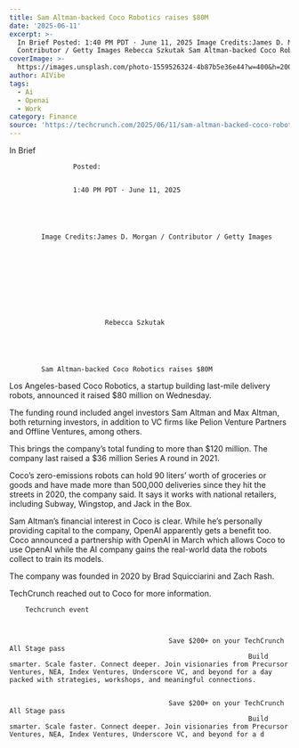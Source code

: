```yaml
---
title: Sam Altman-backed Coco Robotics raises $80M
date: '2025-06-11'
excerpt: >-
  In Brief Posted: 1:40 PM PDT · June 11, 2025 Image Credits:James D. Morgan /
  Contributor / Getty Images Rebecca Szkutak Sam Altman-backed Coco Robotic...
coverImage: >-
  https://images.unsplash.com/photo-1559526324-4b87b5e36e44?w=400&h=200&fit=crop&auto=format
author: AIVibe
tags:
  - Ai
  - Openai
  - Work
category: Finance
source: 'https://techcrunch.com/2025/06/11/sam-altman-backed-coco-robotics-raises-80m/'
---
```

In Brief

				
				
					Posted:
					

					1:40 PM PDT · June 11, 2025
				
				
			
			

			Image Credits:James D. Morgan / Contributor / Getty Images

			

	
		
							
											
									
					
		
							Rebecca Szkutak
					
	



			Sam Altman-backed Coco Robotics raises $80M

			
Los Angeles-based Coco Robotics, a startup building last-mile delivery robots, announced it raised $80 million on Wednesday.

The funding round included angel investors Sam Altman and Max Altman, both returning investors, in addition to VC firms like Pelion Venture Partners and Offline Ventures, among others.


	
	




	
	



This brings the company’s total funding to more than $120 million. The company last raised a $36 million Series A round in 2021.

Coco’s zero-emissions robots can hold 90 liters’ worth of groceries or goods and have made more than 500,000 deliveries since they hit the streets in 2020, the company said. It says it works with national retailers, including Subway, Wingstop, and Jack in the Box.

Sam Altman’s financial interest in Coco is clear. While he’s personally providing capital to the company, OpenAI apparently gets a benefit too. Coco announced a partnership with OpenAI in March which allows Coco to use OpenAI while the AI company gains the real-world data the robots collect to train its models.

The company was founded in 2020 by Brad Squicciarini and Zach Rash.

TechCrunch reached out to Coco for more information.

	
		
					
		Techcrunch event
		
			
				
											Save $200+ on your TechCrunch All Stage pass
																Build smarter. Scale faster. Connect deeper. Join visionaries from Precursor Ventures, NEA, Index Ventures, Underscore VC, and beyond for a day packed with strategies, workshops, and meaningful connections.
									
				
											Save $200+ on your TechCrunch All Stage pass
																Build smarter. Scale faster. Connect deeper. Join visionaries from Precursor Ventures, NEA, Index Ventures, Underscore VC, and beyond for a d
